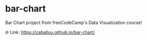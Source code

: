 # bar-chart
Bar Chart project from freeCodeCamp's Data Visualization course!

🌐 Link: https://caballou.github.io/bar-chart/
